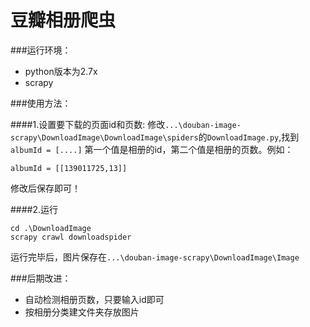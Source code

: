 豆瓣相册爬虫
===================


###运行环境：

* python版本为2.7x
* scrapy

###使用方法：

####1.设置要下载的页面id和页数:
修改`...\douban-image-scrapy\DownloadImage\DownloadImage\spiders`的`DownloadImage.py`,找到`albumId = [....]`
第一个值是相册的id，第二个值是相册的页数。例如：

```
albumId = [[139011725,13]]
```
修改后保存即可！

####2.运行

```
cd .\DownloadImage
scrapy crawl downloadspider
```

运行完毕后，图片保存在`...\douban-image-scrapy\DownloadImage\Image`

###后期改进：
* 自动检测相册页数，只要输入id即可
* 按相册分类建文件夹存放图片
